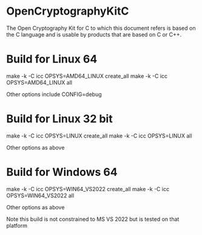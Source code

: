 # OpenCryptographyKitC

The Open Cryptography Kit for C to which this document refers is based on the C language and is usable by products that are based on C or C++.

# Build for Linux 64

make -k -C icc OPSYS=AMD64_LINUX create_all
make -k -C icc OPSYS=AMD64_LINUX all

Other options include CONFIG=debug

# Build for Linux 32 bit

make -k -C icc OPSYS=LINUX create_all
make -k -C icc OPSYS=LINUX all

Other options as above

# Build for Windows 64

make -k -C icc OPSYS=WIN64_VS2022 create_all
make -k -C icc OPSYS=WIN64_VS2022 all

Other options as above

Note this build is not constrained to MS VS 2022 but is tested on that platform
